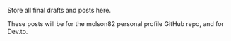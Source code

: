 Store all final drafts and posts here.

These posts will be for the molson82 personal profile GitHub repo, and for Dev.to.